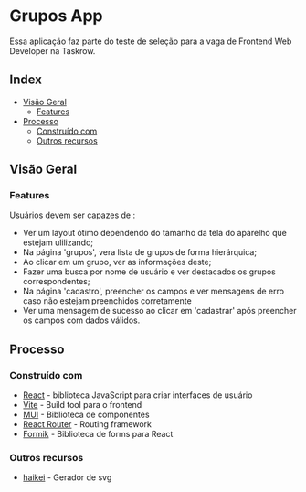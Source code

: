 # Grupos App

Essa aplicação faz parte do teste de seleção para a vaga de Frontend Web Developer na Taskrow.

## Index

- [Visão Geral](#visão-geral)
  - [Features](#features)
- [Processo](#processo)
  - [Construído com](#construído-com)
  - [Outros recursos](#outros-recursos)

## Visão Geral

### Features

Usuários devem ser capazes de :

- Ver um layout ótimo dependendo do tamanho da tela do aparelho que estejam ulilizando;
- Na página 'grupos', vera lista de grupos de forma hierárquica;
- Ao clicar em um grupo, ver as informações deste;
- Fazer uma busca por nome de usuário e ver destacados os grupos correspondentes;
- Na página 'cadastro', preencher os campos e ver mensagens de erro caso não estejam preenchidos corretamente
- Ver uma mensagem de sucesso ao clicar em 'cadastrar' após preencher os campos com dados válidos.

## Processo

### Construído com

- [React](https://legacy.reactjs.org/) - biblioteca JavaScript para criar interfaces de usuário
- [Vite](https://vitejs.dev/) - Build tool para o frontend
- [MUI](https://mui.com/) - Biblioteca de componentes
- [React Router](https://reactrouter.com) - Routing framework
- [Formik](https://formik.org/) - Biblioteca de forms para React

### Outros recursos

- [haikei](https://haikei.app/) - Gerador de svg
